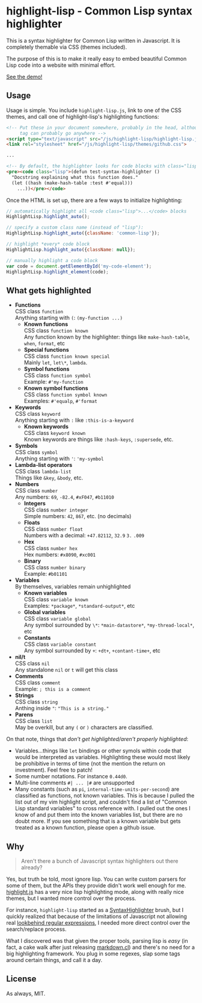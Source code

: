 highlight-lisp - Common Lisp syntax highlighter
===============================================
This is a syntax highlighter for Common Lisp written in Javascript. It is
completely themable via CSS (themes included).

The purpose of this is to make it really easy to embed beautiful Common Lisp 
code into a website with minimal effort.

[See the demo!](http://orthecreedence.github.com/highlight-lisp/)

Usage
-----
Usage is simple. You include `highlight-lisp.js`, link to one of the CSS themes,
and call one of highlight-lisp's highlighting functions:

```html
<!-- Put these in your document somewhere, probably in the head, although the <script>
     tag can probably go anywhere -->
<script type="text/javascript" src="/js/highlight-lisp/highlight-lisp.js"></script>
<link rel="stylesheet" href="/js/highlight-lisp/themes/github.css">

...

<!-- By default, the highlighter looks for code blocks with class="lisp" -->
<pre><code class="lisp">(defun test-syntax-highlighter ()
  "Docstring explaining what this function does."
  (let ((hash (make-hash-table :test #'equal)))
    ...))</pre></code>
```

Once the HTML is set up, there are a few ways to initialize highlighting:

```js
// automatically highlight all <code class="lisp">...</code> blocks
HighlightLisp.highlight_auto();

// specify a custom class name (instead of "lisp"):
HighlightLisp.highlight_auto({className: 'common-lisp'});

// highlight *every* code block
HighlightLisp.highlight_auto({className: null});

// manually highlight a code block
var code = document.getElementById('my-code-element');
HighlightLisp.highlight_element(code);
```

What gets highlighted
---------------------
- **Functions**  
CSS class `function`  
Anything starting with `(`: `(my-function ...)`
  - **Known functions**   
  CSS class `function known`  
  Any function known by the highlighter: things like `make-hash-table`, `when`,
  `format`, etc
  - **Special functions**  
  CSS class `function known special`  
  Mainly `let`, `let\*`, `lambda`.
  - **Symbol functions**  
  CSS class `function symbol`  
  Example: `#'my-function`
  - **Known symbol functions**  
  CSS class `function symbol known`  
  Examples: `#'equalp`, `#'format`
- **Keywords**  
CSS class `keyword`  
Anything starting with `:` like `:this-is-a-keyword `
  - **Known keywords**  
  CSS class `keyword known`  
  Known keywords are things like `:hash-keys`, `:supersede`, etc.
- **Symbols**  
CSS class `symbol`  
Anything starting with `'`: `'my-symbol`
- **Lambda-list operators**  
CSS class `lambda-list`  
Things like `&key`, `&body`, etc.
- **Numbers**  
CSS class `number`  
Any numbers: `69`, `-82.4`, `#xF047`, `#b11010`
  - **Integers**  
  CSS class `number integer`  
  Simple numbers: `42`, `867`, etc. (no decimals)
  - **Floats**  
  CSS class `number float`  
  Numbers with a decimal: `+47.82112`, `32.9` `3.` `.009`
  - **Hex**  
  CSS class `number hex`  
  Hex numbers: `#x8090`, `#xc001`
  - **Binary**  
  CSS class `number binary`  
  Example: `#b01101`
- **Variables**  
  By themselves, variables remain unhighlighted
  - **Known variables**  
  CSS class `variable known`  
  Examples: `*package*`, `*standard-output*`, etc
  - **Global variables**  
  CSS class `variable global`  
  Any symbol surrounded by `\*`: `*main-datastore*`, `*my-thread-local*`, etc
  - **Constants**  
  CSS class `variable constant`  
  Any symbol surrounded by `+`: `+dt+`, `+contant-time+`, etc
- **nil/t**  
CSS class `nil`  
Any standalone `nil` or `t` will get this class
- **Comments**  
CSS class `comment`  
Example: `; this is a comment`
- **Strings**  
CSS class `string`  
Anthing inside `"`: `"This is a string."`
- **Parens**  
CSS class `list`  
May be overkill, but any `(` or `)` characters are classified.

On that note, things that *don't get highlighted/aren't properly highlighted*:

- Variables...things like `let` bindings or other symols within code that would
be interpreted as variables. Highlighting these would most likely be prohibitive
in terms of time (not the mention the return on investment). Feel free to patch!
- Some number notations. For instance `0.44d0`.
- Multi-line comments `#| ... |#` are unsupported
- Many constants (such as `pi`, `internal-time-units-per-second`) are classified
as functions, not known variables. This is because I pulled the list out of my
vim highlight script, and couldn't find a list of "Common Lisp standard
variables" to cross reference with. I pulled out the ones I know of and put them
into the known variables list, but there are no doubt more. If you see something
that is a known variable but gets treated as a known function, please open a
github issue.

Why
---
> Aren't there a bunch of Javascript syntax highlighters out there already?

Yes, but truth be told, most ignore lisp. You can write custom parsers for some
of them, but the APIs they provide didn't work well enough for me. [highlight.js](http://softwaremaniacs.org/soft/highlight/en/)
has a very nice lisp highlighting mode, along with really nice themes, but I
wanted more control over the process.

For instance, `highlight-lisp` started as a [SyntaxHighlighter](http://alexgorbatchev.com/SyntaxHighlighter/)
brush, but I quickly realized that because of the limitations of Javascript not
allowing real [lookbehind regular expressions](http://www.regular-expressions.info/lookaround.html),
I needed more direct control over the search/replace process.

What I discovered was that given the proper tools, parsing lisp is *easy*
(in fact, a cake walk after just releasing [markdown.cl](https://github.com/orthecreedence/markdown.cl))
and there's no need for a big highlighting framework. You plug in some regexes,
slap some <span class="..."> tags around certain things, and call it a day.

License
-------
As always, MIT.


